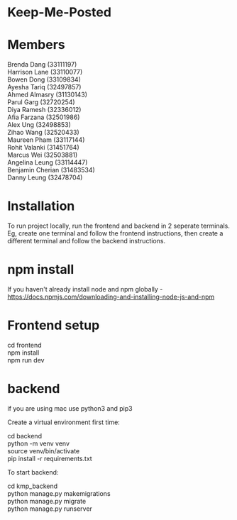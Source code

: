 # Keep-Me-Posted

# Members
Brenda Dang (33111197)\
Harrison Lane (33110077)\
Bowen Dong (33109834)\
Ayesha Tariq (32497857)\
Ahmed Almasry (31130143)\
Parul Garg (32720254)\
Diya Ramesh (32336012)\
Afia Farzana (32501986)\
Alex Ung (32498853)\
Zihao Wang (32520433)\
Maureen Pham (33117144)\
Rohit Valanki (31451764)\
Marcus Wei (32503881)\
Angelina Leung (33114447)\
Benjamin Cherian (31483534)\
Danny Leung (32478704)

# Installation

To run project locally, run the frontend and backend in 2 seperate terminals. Eg, create one terminal and follow the frontend instructions, then create a different terminal and follow the backend instructions.

# npm install 

If you haven't already install node and npm globally - https://docs.npmjs.com/downloading-and-installing-node-js-and-npm 

# Frontend setup

cd frontend\
npm install\
npm run dev

# backend

if you are using mac use python3 and pip3

Create a virtual environment first time:

cd backend\
python -m venv venv\
source venv/bin/activate\
pip install -r requirements.txt

To start backend:

cd kmp_backend\
python manage.py makemigrations\
python manage.py migrate\
python manage.py runserver